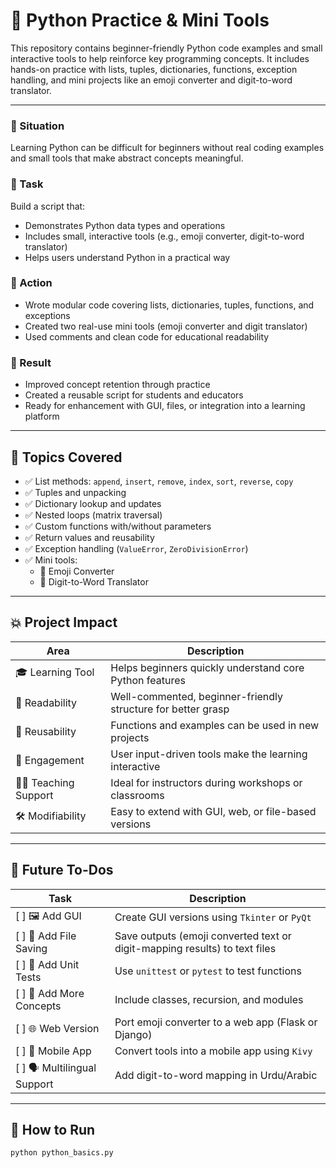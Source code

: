 # 🐍 Python Practice & Mini Tools

This repository contains beginner-friendly Python code examples and small interactive tools to help reinforce key programming concepts. It includes hands-on practice with lists, tuples, dictionaries, functions, exception handling, and mini projects like an emoji converter and digit-to-word translator.

---


### 🔹 Situation
Learning Python can be difficult for beginners without real coding examples and small tools that make abstract concepts meaningful.

### 🔹 Task
Build a script that:
- Demonstrates Python data types and operations
- Includes small, interactive tools (e.g., emoji converter, digit-to-word translator)
- Helps users understand Python in a practical way

### 🔹 Action
- Wrote modular code covering lists, dictionaries, tuples, functions, and exceptions
- Created two real-use mini tools (emoji converter and digit translator)
- Used comments and clean code for educational readability

### 🔹 Result
- Improved concept retention through practice
- Created a reusable script for students and educators
- Ready for enhancement with GUI, files, or integration into a learning platform

---

## 🧠 Topics Covered

- ✅ List methods: `append`, `insert`, `remove`, `index`, `sort`, `reverse`, `copy`
- ✅ Tuples and unpacking
- ✅ Dictionary lookup and updates
- ✅ Nested loops (matrix traversal)
- ✅ Custom functions with/without parameters
- ✅ Return values and reusability
- ✅ Exception handling (`ValueError`, `ZeroDivisionError`)
- ✅ Mini tools:
  - 📱 Emoji Converter
  - 🔢 Digit-to-Word Translator

---

## 💥 Project Impact

| Area | Description |
|------|-------------|
| 🎓 Learning Tool | Helps beginners quickly understand core Python features |
| 📘 Readability | Well-commented, beginner-friendly structure for better grasp |
| 🧪 Reusability | Functions and examples can be used in new projects |
| 🎯 Engagement | User input-driven tools make the learning interactive |
| 👨‍🏫 Teaching Support | Ideal for instructors during workshops or classrooms |
| 🛠️ Modifiability | Easy to extend with GUI, web, or file-based versions |

---

## 📌 Future To-Dos

| Task | Description |
|------|-------------|
| [ ] 🖼️ Add GUI | Create GUI versions using `Tkinter` or `PyQt` |
| [ ] 📁 Add File Saving | Save outputs (emoji converted text or digit-mapping results) to text files |
| [ ] 🧪 Add Unit Tests | Use `unittest` or `pytest` to test functions |
| [ ] 🧠 Add More Concepts | Include classes, recursion, and modules |
| [ ] 🌐 Web Version | Port emoji converter to a web app (Flask or Django) |
| [ ] 📲 Mobile App | Convert tools into a mobile app using `Kivy` |
| [ ] 🗣️ Multilingual Support | Add digit-to-word mapping in Urdu/Arabic |

---

## 📎 How to Run

```bash
python python_basics.py
